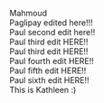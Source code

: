Mahmoud<br />
Paglipay edited here!!!<br />
Paul second edit here!!<br />
Paul third edit HERE!!<br />
Paul third edit HERE!!<br />
Paul fourth edit HERE!!<br />
Paul fifth edit HERE!!<br />
Paul sixth edit HERE!!<br />
This is Kathleen :) <br />
